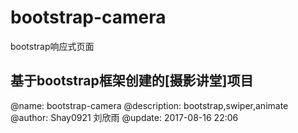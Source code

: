 # bootstrap-camera
bootstrap响应式页面
## 基于bootstrap框架创建的[摄影讲堂]项目
@name: bootstrap-camera
@description: bootstrap,swiper,animate
@author: Shay0921 刘欣雨
@update: 2017-08-16 22:06
